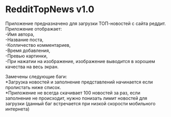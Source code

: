 # RedditTopNews v1.0
Приложение предназначено для загрузки ТОП-новостей с сайта реддит.                        
Приложение отображает:               
-Имя автора,                        
-Название поста,                        
-Колличество комментариев,                   
-Время добавления,                             
-Превью картинки,                                
-При нажатии на изображение, изображение выводится в хорошем качества на весь экран.

Замечены следующие баги:                                                                 
*Загрузка новостей и заполнение представлений начинается если пролистать ниже список.                       
*Приложение не всегда скачивает 100 новостей за раз, если заполнение не происходит, нужно понизать лимит новостей для загрузки (данный баг встречается при низкой скорости мобильного интернета)
